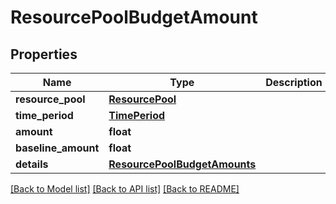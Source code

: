 # ResourcePoolBudgetAmount

## Properties
Name | Type | Description | Notes
------------ | ------------- | ------------- | -------------
**resource_pool** | [**ResourcePool**](ResourcePool.md) |  | [optional] 
**time_period** | [**TimePeriod**](TimePeriod.md) |  | [optional] 
**amount** | **float** |  | [optional] 
**baseline_amount** | **float** |  | [optional] 
**details** | [**ResourcePoolBudgetAmounts**](ResourcePoolBudgetAmounts.md) |  | [optional] 

[[Back to Model list]](../README.md#documentation-for-models) [[Back to API list]](../README.md#documentation-for-api-endpoints) [[Back to README]](../README.md)


